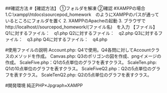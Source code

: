 ##確認方法
#【確認方法】
①フォルダを解凍
②確認
#XAMPPの場合　
1.C:\xampp\htdocs\sourcepod_homework　のようにXAMPPのパスが通っているところにフォルダを置く
2. XAMPPのApacheの起動
3. ブラウザで　http://localhost//sourcepod_homework/(ファイル名)　を入力
【ファイル】
Q1に対するファイル：　q1.php
Q2に対するファイル：　q2.php
Q3に対するファイル：　q3.php
Q4に対するファイル：　q4.php

#使用ファイルの説明
Account.php: Q4で使用。Q4各問に対してAccountクラスのメソッドを作成。
Canvas.php: Q3のポリゴンの図を作成、pngイメージの作成。
ScaleFive.php：Q1の5点単位のグラフを表すクラス。
ScaleTen.php: Q1の10点単位のグラフを表すクラス。
ScaleFiveQ2.php：Q2の5点単位のグラフを表すクラス。
ScaleTenQ2.php: Q2の5点単位のグラフを表すクラス。

#開発環境
純正PHP×Jpgraph×XAMPP
